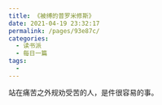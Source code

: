 ```yaml
---
title: 《被缚的普罗米修斯》
date: 2021-04-19 23:32:17
permalink: /pages/93e87c/
categories: 
  - 读书派
  - 每日一篇
tags: 
  - 
---
```

站在痛苦之外规劝受苦的人，是件很容易的事。